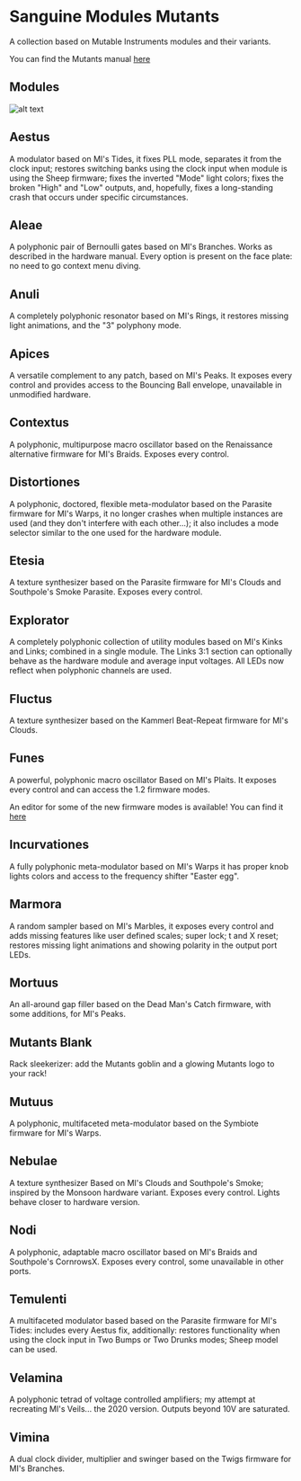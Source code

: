 # Sanguine Modules Mutants

A collection based on Mutable Instruments modules and their variants.

You can find the Mutants manual [here](https://raw.githubusercontent.com/Bloodbat/SanguineModulesManuals/main/mutants_manual.pdf)

## Modules

![alt text](pics/mutants_modules.png)

## Aestus

A modulator based on MI's Tides, it fixes PLL mode, separates it from the clock input; restores switching banks using the clock input when module is using the Sheep firmware; fixes the inverted "Mode" light colors; fixes the broken "High" and "Low" outputs, and, hopefully, fixes a long-standing crash that occurs under specific circumstances.

## Aleae

A polyphonic pair of Bernoulli gates based on MI's Branches. Works as described in the hardware manual. Every option is present on the face plate: no need to go context menu diving.

## Anuli

A completely polyphonic resonator based on MI's Rings, it restores missing light animations, and the "3" polyphony mode.

## Apices

A versatile complement to any patch, based on MI's Peaks. It exposes every control and provides access to the Bouncing Ball envelope, unavailable in unmodified hardware.

## Contextus

A polyphonic, multipurpose macro oscillator based on the Renaissance alternative firmware for MI's Braids. Exposes every control.

## Distortiones

A polyphonic, doctored, flexible meta-modulator based on the Parasite firmware for MI's Warps, it no longer crashes when multiple instances are used (and they don't interfere with each other...); it also includes a mode selector similar to the one used for the hardware module.

## Etesia

A texture synthesizer based on the Parasite firmware for MI's Clouds and Southpole's Smoke Parasite. Exposes every control.

## Explorator

A completely polyphonic collection of utility modules based on MI's Kinks and Links; combined in a single module. The Links 3:1 section can optionally behave as the hardware module and average input voltages. All LEDs now reflect when polyphonic channels are used.

## Fluctus

A texture synthesizer based on the Kammerl Beat-Repeat firmware for MI's Clouds.

## Funes

A powerful, polyphonic macro oscillator Based on MI's Plaits. It exposes every control and can access the 1.2 firmware modes.

An editor for some of the new firmware modes is available! You can find it [here](https://bloodbat.github.io/Funes-Editors/)

## Incurvationes

A fully polyphonic meta-modulator based on MI's Warps it has proper knob lights colors and access to the frequency shifter "Easter egg".

## Marmora

A random sampler based on MI's Marbles, it exposes every control and adds missing features like user defined scales; super lock; t and X reset; restores missing light animations and showing polarity in the output port LEDs.

## Mortuus

An all-around gap filler based on the Dead Man's Catch firmware, with some additions, for MI's Peaks.

## Mutants Blank

Rack sleekerizer: add the Mutants goblin and a glowing Mutants logo to your rack!

## Mutuus

A polyphonic, multifaceted meta-modulator based on the Symbiote firmware for MI's Warps.

## Nebulae

A texture synthesizer Based on MI's Clouds and Southpole's Smoke; inspired by the Monsoon hardware variant. Exposes every control. Lights behave closer to hardware version.

## Nodi

A polyphonic, adaptable macro oscillator based on MI's Braids and Southpole's CornrowsX. Exposes every control, some unavailable in other ports.

## Temulenti

A multifaceted modulator based based on the Parasite firmware for MI's Tides: includes every Aestus fix, additionally: restores functionality when using the clock input in Two Bumps or Two Drunks modes; Sheep model can be used.

## Velamina

A polyphonic tetrad of voltage controlled amplifiers; my attempt at recreating MI's Veils... the 2020 version. Outputs beyond 10V are saturated.

## Vimina

A dual clock divider, multiplier and swinger based on the Twigs firmware for MI's Branches.